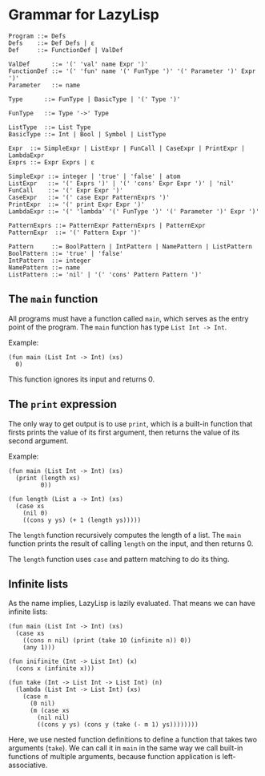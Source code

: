 # Grammar for LazyLisp

    Program ::= Defs
    Defs    ::= Def Defs | ε
    Def     ::= FunctionDef | ValDef

    ValDef      ::= '(' 'val' name Expr ')'
    FunctionDef ::= '(' 'fun' name '(' FunType ')' '(' Parameter ')' Expr ')'
    Parameter   ::= name

    Type      ::= FunType | BasicType | '(' Type ')'

    FunType   ::= Type '->' Type

    ListType  ::= List Type
    BasicType ::= Int | Bool | Symbol | ListType

    Expr  ::= SimpleExpr | ListExpr | FunCall | CaseExpr | PrintExpr | LambdaExpr
    Exprs ::= Expr Exprs | ε

    SimpleExpr ::= integer | 'true' | 'false' | atom
    ListExpr   ::= '(' Exprs ')' | '(' 'cons' Expr Expr ')' | 'nil'
    FunCall    ::= '(' Expr Expr ')'
    CaseExpr   ::= '(' case Expr PatternExprs ')'
    PrintExpr  ::= '(' print Expr Expr ')'
    LambdaExpr ::= '(' 'lambda' '(' FunType ')' '(' Parameter ')' Expr ')'

    PatternExprs ::= PatternExpr PatternExprs | PatternExpr
    PatternExpr  ::= '(' Pattern Expr ')'

    Pattern     ::= BoolPattern | IntPattern | NamePattern | ListPattern
    BoolPattern ::= 'true' | 'false'
    IntPattern  ::= integer
    NamePattern ::= name
    ListPattern ::= 'nil' | '(' 'cons' Pattern Pattern ')'

## The `main` function

All programs must have a function called `main`, which serves as the entry point of the program. The `main` function has type `List Int -> Int`.

Example:

    (fun main (List Int -> Int) (xs)
      0)

This function ignores its input and returns 0.

## The `print` expression

The only way to get output is to use `print`, which is a built-in function that firsts prints the value of its first argument, then returns the value of its second argument.

Example:

    (fun main (List Int -> Int) (xs)
      (print (length xs)
             0))

    (fun length (List a -> Int) (xs)
      (case xs
        (nil 0)
        ((cons y ys) (+ 1 (length ys)))))

The `length` function recursively computes the length of a list. The `main` function prints the result of calling `length` on the input, and then returns 0.

The `length` function uses `case` and pattern matching to do its thing.

## Infinite lists

As the name implies, LazyLisp is lazily evaluated. That means we can have infinite lists:

    (fun main (List Int -> Int) (xs)
      (case xs
        ((cons n nil) (print (take 10 (infinite n)) 0))
        (any 1)))

    (fun inifinite (Int -> List Int) (x)
      (cons x (infinite x)))
    
    (fun take (Int -> List Int -> List Int) (n)
      (lambda (List Int -> List Int) (xs)
        (case n
          (0 nil)
          (m (case xs
            (nil nil)
            ((cons y ys) (cons y (take (- m 1) ys))))))))

Here, we use nested function definitions to define a function that takes two arguments (`take`). We can call it in `main` in the same way we call built-in functions
of multiple arguments, because function application is left-associative.
